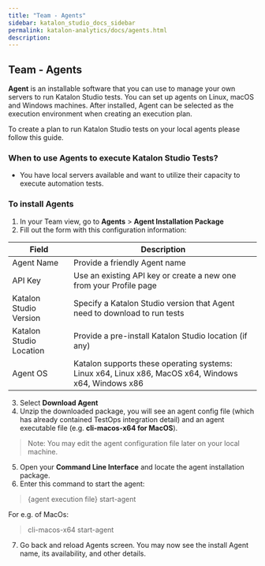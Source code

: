 ```yaml
---
title: "Team - Agents" 
sidebar: katalon_studio_docs_sidebar
permalink: katalon-analytics/docs/agents.html 
description: 
---
```

Team - Agents 
--------------------------

**Agent** is an installable software that you can use to manage your own servers to run Katalon Studio tests. You can set up agents on Linux, macOS and Windows machines. After installed, Agent can be selected as the execution environment when creating an execution plan. 

To create a plan to run Katalon Studio tests on your local agents please follow this guide.

### When to use Agents to execute Katalon Studio Tests? 
* You have local servers available and want to utilize their capacity to execute automation tests.

### To install Agents
1. In your Team view, go to **Agents** > **Agent Installation Package**
2. Fill out the form with this configuration information: 

 Field | Description
----| ----
Agent Name | Provide a friendly Agent name
API Key | Use an existing API key or create a new one from your Profile page
Katalon Studio Version | Specify a Katalon Studio version that Agent need to download to run tests 
Katalon Studio Location | Provide a pre-install Katalon Studio location (if any)  
Agent OS | Katalon supports these operating systems: Linux x64, Linux x86, MacOS x64, Windows x64, Windows x86

3. Select **Download Agent**
4. Unzip the downloaded package, you will see an agent config file (which has already contained TestOps integration detail) and an agent executable file (e.g. **cli-macos-x64 for MacOS**). 
 > Note: You may edit the agent configuration file later on your local machine.
 5. Open your **Command Line Interface** and locate the agent installation package. 
6. Enter this command to start the agent:
> {agent execution file} start-agent

For e.g. of MacOs: 
>cli-macos-x64 start-agent
7. Go back and reload Agents screen. You may now see the install Agent name, its availability, and other details. 